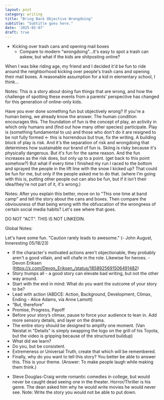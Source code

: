 ```yaml
---
layout: post
category: writing
title: "Bring Back Objective Wrongdoing"
subtitle: "Subtitle goes here."
date: '2025-02-07'
draft: true
---
```


- Kicking over trash cans and opening mail boxes
    - Compare to modern "wrongdoing"...it's easy to spot a trash can askew, but what if the kids are shitposting online?

When I was bike riding age, my friend and I decided it'd be fun to ride around the neighborhood kicking over people's trash cans and opening their mail boxes. A reasonable assumption for a kid in elementary school, I think...

Notes: This is a story about doing fun things that are wrong, and how the challenge of spotting these events from a parents' perspective has changed for this generation of online-only kids.


Have you ever done something fun but objectively wrong? If you're a human being, we already know the answer. The human condition encourages this. The foundation of fun is the concept of play, an activity in which only humans and (find out how many other species) participate. Play is (something fundamental to us) and those who don't do it are resigned to be not fully formed <- this is horrendous but true, fix the writing. A building block of play is risk. And it's the separation of risk and wrongdoing that determines how sustainable our brand of fun is. Skiing is risky because it's physically dangerous. But it's fun for the same reason. And the fun increases as the risk does, but only up to a point. (get back to this point somehow?) But what if every time I finished my run I raced to the bottom and sprayed the people in the lift line with the snow I kicked up? That could be fun for me, but only if the people asked me to do that. (where I'm going with this is, putting other people out can also be fun, but if it isn't their idea/they're not part of it, it's wrong.) 

Notes: After you explain this better, move on to "This one time at band camp" and tell the story about the cans and boxes. Then compare the obviousness of that being wrong with the obfuscation of the wrongness of certain social media habits? Let's see where that goes.



DO NOT "ACT". THIS IS NOT LINKEDIN.

Global Notes:

Let's have some fun. "Caution rarely leads to awesome." (- John August, Inneresting 05/18/23)

- If the character's motivated actions aren't objectionable, they probably aren't a good villain, and will chafe in the role. Likewise for heroes. -Devon Eriksen (https://x.com/Devon_Eriksen_/status/1858925691506491482)
- Story trumps all - a good story can elevate bad writing, but not the other way around.
- Start with the end in mind: What do you want the outcome of your story to be?
- Lead with action (ABDCE: Action, Background, Development, Climax, Ending - Alice Adams, via Anne Lamott)
- “But, therefore”
- Promise, Progress, Payoff
- Before your story’s climax, pause to force your audience to lean in. Add more sensory details, and layer on the drama.
- The entire story should be designed to amplify one moment. (Van Neistat in "Details" is simply swapping the logo on the grill of his Toyota, but the video is gripping because of the structured buildup)
- What did we learn?
- Do you, but be consistent.
- Extremeness or Universal Truth, create that which will be remembered.
- Finally, why do you want to tell this story? You better be able to answer this. This is your theme. (Answer: To make people laugh while making them think.)

<!-- Candidate note -->
- Steve Douglas-Craig wrote romantic comedies in college, but would never be caught dead seeing one in the theater. Horror/Thriller is his genre. The dean asked him why he would write movies he would never see. Note: Write the story you would not be able to put down.